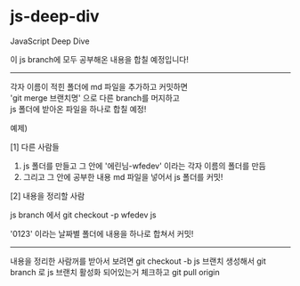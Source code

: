 # js-deep-div
JavaScript Deep Dive

이 js branch에 모두 공부해온 내용을 합칠 예정입니다!

***

각자 이름이 적힌 폴더에 md 파일을 추가하고 커밋하면  
'git merge 브랜치명' 으로 다른 branch를 머지하고  
js 폴더에 받아온 파일을 하나로 합칠 예정!

예제)

[1] 다른 사람들

1. js 폴더를 만들고 그 안에 '에린님-wfedev' 이라는 각자 이름의 폴더를 만듬
2. 그리고 그 안에 공부한 내용 md 파일을 넣어서 js 폴더를 커밋!

[2] 내용을 정리할 사람

js branch 에서
git checkout -p wfedev js

'0123' 이라는 날짜별 폴더에 내용을 하나로 합쳐서 커밋!

***


내용을 정리한 사람꺼를 받아서 보려면
git checkout -b js 브랜치 생성해서
git branch 로 js 브랜치 활성화 되어있는거 체크하고
git pull origin 

